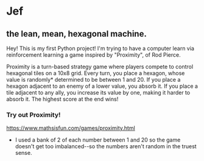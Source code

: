 # Jef
## the lean, mean, hexagonal machine.

Hey! This is my first Python project! I'm trying to have a computer learn via reinforcement learning a game inspired by "Proximity", of Rod Pierce. 

Proximity is a turn-based strategy game where players compete to control hexagonal tiles on a 10x8 grid. Every turn, you place a hexagon, whose value is randomly* determined to be between 1 and 20. If you place a hexagon adjacent to an enemy of a lower value, you absorb it. If you place a tile adjacent to any ally, you increase its value by one, making it harder to absorb it. The highest score at the end wins!



### Try out Proximity!
https://www.mathsisfun.com/games/proximity.html

* I used a bank of 2 of each number between 1 and 20 so the game doesn't get too imbalanced--so the numbers aren't random in the truest sense. 
